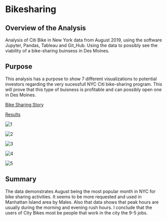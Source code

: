 # Bikesharing

## Overview of the Analysis 
Analysis of Citi Bike in New York data from August 2019, using the software Jupyter, Pandas, Tableau and Git_Hub. Using the data to possibly see the viability of a bike-sharing buinsess in Des Moines. 

## Purpose 
This analysis has a purpose to show 7 different visualizations to potential investors regarding the very sucessfull NYC Citi bike-sharing program. This will prove that this type of buisness is profitable and can possibly open one in Des Moines. 

[Bike Sharing Story](https://public.tableau.com/app/profile/analucia.roeder/viz/Module14ChallengeStory_16537819976370/Story1)

[Results](https://public.tableau.com/app/profile/analucia.roeder)

![1](https://user-images.githubusercontent.com/92067596/170847223-b5d680b0-883b-4ff2-bd4a-50e982237c56.png)


![2](https://user-images.githubusercontent.com/92067596/170847228-fdc8f8b6-91a1-43b6-bf75-0ca72687ab81.png)


![3](https://user-images.githubusercontent.com/92067596/170847230-393188c3-d17c-4c20-97fe-a96a96c7d94b.png)



![4](https://user-images.githubusercontent.com/92067596/170847235-7e9e1f78-371a-4d85-8ea3-7c37d7bf7fca.png)


![5](https://user-images.githubusercontent.com/92067596/170847236-8f08ab4e-294b-4e44-81de-09b3f729b34e.png)

## Summary
The data demonstrates August being the most popular month in NYC for bike sharing activities. It seems to be more requested and used in Manhattan Island area by Males. Also that data shows that peak hours are usually during the morning and evening rush hours. I conclude that the users of City Bikes most be people that work in the city the 9-5 jobs. 
